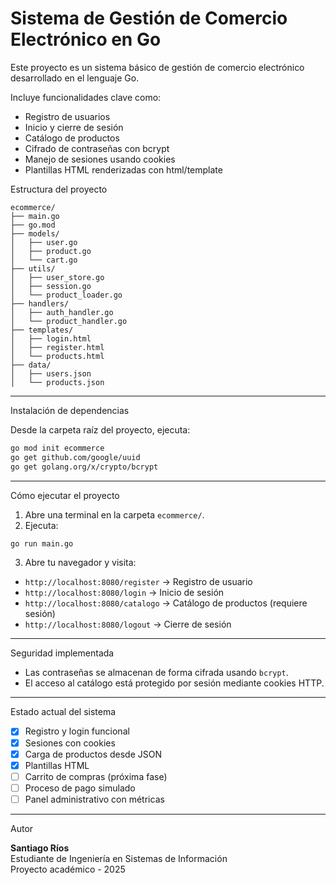 # Sistema de Gestión de Comercio Electrónico en Go

Este proyecto es un sistema básico de gestión de comercio electrónico desarrollado en el lenguaje Go. 

Incluye funcionalidades clave como:

- Registro de usuarios
- Inicio y cierre de sesión
- Catálogo de productos
- Cifrado de contraseñas con bcrypt
- Manejo de sesiones usando cookies
- Plantillas HTML renderizadas con html/template

Estructura del proyecto

```
ecommerce/
├── main.go
├── go.mod
├── models/
│   ├── user.go
│   ├── product.go
│   └── cart.go
├── utils/
│   ├── user_store.go
│   ├── session.go
│   └── product_loader.go
├── handlers/
│   ├── auth_handler.go
│   └── product_handler.go
├── templates/
│   ├── login.html
│   ├── register.html
│   └── products.html
├── data/
│   ├── users.json
│   └── products.json
```

---

Instalación de dependencias

Desde la carpeta raíz del proyecto, ejecuta:

```bash
go mod init ecommerce
go get github.com/google/uuid
go get golang.org/x/crypto/bcrypt
```

---

Cómo ejecutar el proyecto

1. Abre una terminal en la carpeta `ecommerce/`.
2. Ejecuta:

```bash
go run main.go
```

3. Abre tu navegador y visita:

- `http://localhost:8080/register` → Registro de usuario
- `http://localhost:8080/login` → Inicio de sesión
- `http://localhost:8080/catalogo` → Catálogo de productos (requiere sesión)
- `http://localhost:8080/logout` → Cierre de sesión

---

Seguridad implementada

- Las contraseñas se almacenan de forma cifrada usando `bcrypt`.
- El acceso al catálogo está protegido por sesión mediante cookies HTTP.

---

Estado actual del sistema

- [x] Registro y login funcional
- [x] Sesiones con cookies
- [x] Carga de productos desde JSON
- [x] Plantillas HTML
- [ ] Carrito de compras (próxima fase)
- [ ] Proceso de pago simulado
- [ ] Panel administrativo con métricas

---

Autor

**Santiago Ríos**  
Estudiante de Ingeniería en Sistemas de Información  
Proyecto académico - 2025
